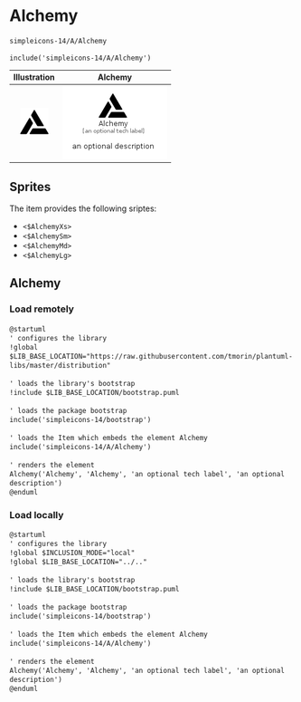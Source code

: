 # Alchemy


```text
simpleicons-14/A/Alchemy
```

```text
include('simpleicons-14/A/Alchemy')
```



| Illustration | Alchemy |
| :---: | :---: |
| ![illustration for Illustration](../../simpleicons-14/A/Alchemy.png) | ![illustration for Alchemy](../../simpleicons-14/A/Alchemy.Local.png) |



## Sprites
The item provides the following sriptes:

- `<$AlchemyXs>`
- `<$AlchemySm>`
- `<$AlchemyMd>`
- `<$AlchemyLg>`





## Alchemy

### Load remotely
```plantuml
@startuml
' configures the library
!global $LIB_BASE_LOCATION="https://raw.githubusercontent.com/tmorin/plantuml-libs/master/distribution"

' loads the library's bootstrap
!include $LIB_BASE_LOCATION/bootstrap.puml

' loads the package bootstrap
include('simpleicons-14/bootstrap')

' loads the Item which embeds the element Alchemy
include('simpleicons-14/A/Alchemy')

' renders the element
Alchemy('Alchemy', 'Alchemy', 'an optional tech label', 'an optional description')
@enduml
```

### Load locally
```plantuml
@startuml
' configures the library
!global $INCLUSION_MODE="local"
!global $LIB_BASE_LOCATION="../.."

' loads the library's bootstrap
!include $LIB_BASE_LOCATION/bootstrap.puml

' loads the package bootstrap
include('simpleicons-14/bootstrap')

' loads the Item which embeds the element Alchemy
include('simpleicons-14/A/Alchemy')

' renders the element
Alchemy('Alchemy', 'Alchemy', 'an optional tech label', 'an optional description')
@enduml
```


